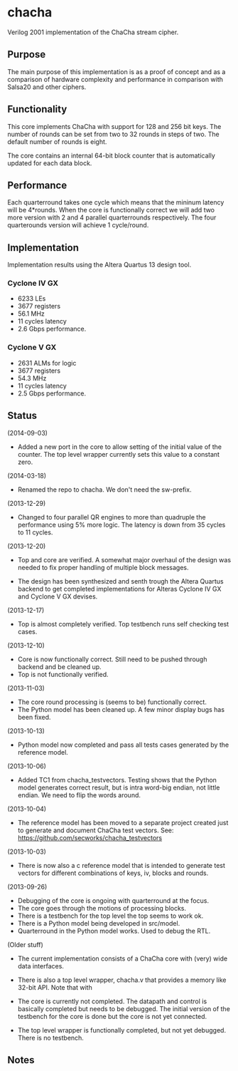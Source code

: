 chacha
========

Verilog 2001 implementation of the ChaCha stream cipher.

## Purpose ###
The main purpose of this implementation is as a proof of concept and as
a comparison of hardware complexity and performance in comparison with
Salsa20 and other ciphers.


## Functionality ##
This core implements ChaCha with support for 128 and 256 bit keys. The
number of rounds can be set from two to 32 rounds in steps of two. The
default number of rounds is eight.

The core contains an internal 64-bit block counter that is automatically
updated for each data block.


## Performance ##
Each quarterround takes one cycle which means that the mininum latency
will be 4*rounds. When the core is functionally correct we will add two
more version with 2 and 4 parallel quarterrounds respectively. The four
quarterounds version will achieve 1 cycle/round.


## Implementation ##
Implementation results using the Altera Quartus 13 design tool.

### Cyclone IV GX ###
- 6233 LEs
- 3677 registers
- 56.1 MHz
- 11 cycles latency
- 2.6 Gbps performance.


### Cyclone V GX ###
- 2631 ALMs for logic
- 3677 registers
- 54.3 MHz
- 11 cycles latency
- 2.5 Gbps performance.


## Status ##

(2014-09-03)
- Added a new port in the core to allow setting of the initial value of
the counter. The top level wrapper currently sets this value to a
constant zero.


(2014-03-18)
- Renamed the repo to chacha. We don't need the sw-prefix.


(2013-12-29)
- Changed to four parallel QR engines to more than quadruple the
performance using 5% more logic. The latency is down from  35 cycles to
11 cycles.

(2013-12-20)
- Top and core are verified. A somewhat major overhaul of the design was
needed to fix proper handling of multiple block messages.

- The design has been synthesized and senth trough the Altera Quartus
backend to get completed implementations for Alteras Cyclone IV GX and
Cyclone V GX devises.


(2013-12-17)
- Top is almost completely verified. Top testbench runs self checking
test cases.

(2013-12-10)
- Core is now functionally correct. Still need to be pushed through
backend and be cleaned up.
- Top is not functionally verified.


(2013-11-03)
- The core round processing is (seems to be) functionally correct.
- The Python model has been cleaned up. A few minor display bugs has
been fixed.


(2013-10-13)
- Python model now completed and pass all tests cases generated by the
  reference model. 


(2013-10-06)
- Added TC1 from chacha_testvectors. Testing shows that the Python model
generates correct result, but is intra word-big endian, not little
endian. We need to flip the words around.



(2013-10-04)
- The reference model has been moved to a separate project created just
  to generate and document ChaCha test vectors. See:
  https://github.com/secworks/chacha_testvectors


(2013-10-03)
- There is now also a c reference model that is intended to generate
test vectors for different combinations of keys, iv, blocks and rounds.


(2013-09-26)
- Debugging of the core is ongoing with quarterround at the focus.
- The core goes through the motions of processing blocks.
- There is a testbench for the top level the top seems to work ok.
- There is a Python model being developed in src/model.
- Quarterround in the Python model works. Used to debug the RTL.


(Older stuff)
- The current implementation consists of a ChaCha core with (very) wide
  data interfaces. 

- There is also a top level wrapper, chacha.v that provides a memory
  like 32-bit API. Note that with

- The core is currently not completed. The datapath and control is
  basically completed but needs to be debugged. The initial version of
  the testbench for the core is done but the core is not yet connected.

- The top level wrapper is functionally completed, but not yet
  debugged. There is no testbench.


## Notes ##

